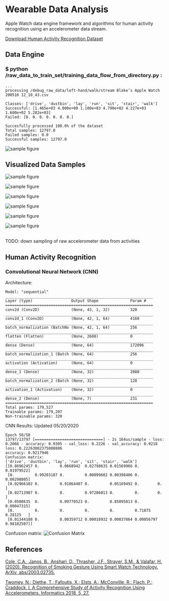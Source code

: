 # Wearable Data Analysis
Apple Watch data engine framework and algorithms for human activity recognition using an accelerometer data stream.

[Download Human Activity Recognition Dataset](https://bit.ly/3g4Ize1)

## Data Engine

### $ python /raw_data_to_train_set/training_data_flow_from_directory.py :
```
...
processing /debug_raw_data/left-hand/walk/stream Blake’s Apple Watch 200516 12_10_43.csv

Classes: ['drive', 'dustbin', 'lay', 'run', 'sit', 'stair', 'walk']
Successful: [1.465e+03 4.000e+00 1.180e+03 4.790e+02 4.227e+03 1.600e+02 5.282e+03]
Failed: [0. 0. 0. 0. 0. 0. 0.]

Succesfully processed 100.0% of the dataset
Total samples: 12797.0
Failed samples: 0.0
Successful samples: 12797.0
```
![sample figure](https://github.com/blakete/Wearable-Data-Analysis/blob/master/figures/classes.png)

## Visualized Data Samples
![sample figure](https://github.com/blakete/Wearable-Data-Analysis/blob/master/figures/drive_sample.png)

![sample figure](https://github.com/blakete/Wearable-Data-Analysis/blob/master/figures/lay_sample.png)

![sample figure](https://github.com/blakete/Wearable-Data-Analysis/blob/master/figures/run_sample.png)

![sample figure](https://github.com/blakete/Wearable-Data-Analysis/blob/master/figures/sit_sample.png)

![sample figure](https://github.com/blakete/Wearable-Data-Analysis/blob/master/figures/stair_sample.png)

![sample figure](https://github.com/blakete/Wearable-Data-Analysis/blob/master/figures/walk_sample.png)

<br/>TODO: down sampling of raw accelerometer data from activities

## Human Activity Recognition

### Convolutional Neural Network (CNN)

Architecture:
```_________________________________________________________________
Model: "sequential"
_________________________________________________________________
Layer (type)                 Output Shape              Param #   
=================================================================
conv2d (Conv2D)              (None, 43, 1, 32)         320       
_________________________________________________________________
conv2d_1 (Conv2D)            (None, 42, 1, 64)         4160      
_________________________________________________________________
batch_normalization (BatchNo (None, 42, 1, 64)         256       
_________________________________________________________________
flatten (Flatten)            (None, 2688)              0         
_________________________________________________________________
dense (Dense)                (None, 64)                172096    
_________________________________________________________________
batch_normalization_1 (Batch (None, 64)                256       
_________________________________________________________________
activation (Activation)      (None, 64)                0         
_________________________________________________________________
dense_1 (Dense)              (None, 32)                2080      
_________________________________________________________________
batch_normalization_2 (Batch (None, 32)                128       
_________________________________________________________________
activation_1 (Activation)    (None, 32)                0         
_________________________________________________________________
dense_2 (Dense)              (None, 7)                 231       
=================================================================
Total params: 179,527
Trainable params: 179,207
Non-trainable params: 320
```

CNN Results:
Updated 05/20/2020
```
Epoch 50/50
13797/13797 [==============================] - 2s 164us/sample - loss: 0.2066 - accuracy: 0.9305 - val_loss: 0.2226 - val_accuracy: 0.9218
loss: 0.22263002375008806
accuracy: 0.9217946
Confusion matrix:
['drive', 'dustbin', 'lay', 'run', 'sit', 'stair', 'walk']
[[0.86962457 0.         0.0668942  0.02798635 0.01569966 0.        0.01979522]
 [0.         0.99203187 0.         0.00099602 0.00398406 0.        0.00298805]
 [0.02966102 0.         0.91864407 0.         0.05169492 0.        0.        ]
 [0.02713987 0.         0.         0.97286013 0.         0.        0.        ]
 [0.0508635  0.         0.09770523 0.         0.85095813 0.        0.00047315]
 [0.         0.         0.         0.         0.         0.71875   0.28125   ]
 [0.01344188 0.         0.00359712 0.00018932 0.00037864 0.00056797 0.98182507]]
```
Confusion matrix:
![Confusion Matrix](https://github.com/blakete/Wearable-Data-Analysis/blob/master/figures/confusion-matrix.png)

## References

[Cole, C.A., Janos, B., Anshari, D., Thrasher, J.F., Strayer, S.M., & Valafar, H. (2020). Recognition of Smoking Gesture Using Smart Watch Technology. ArXiv, abs/2003.02735.](https://arxiv.org/pdf/2003.02735.pdf)

[Twomey, N.; Diethe, T.; Fafoutis, X.; Elsts, A.; McConville, R.; Flach, P.; Craddock, I. A Comprehensive Study of Activity Recognition Using Accelerometers. Informatics 2018, 5, 27.](https://www.mdpi.com/2227-9709/5/2/27)
